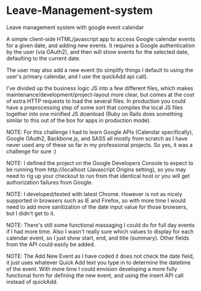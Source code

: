 # Leave-Management-system
Leave management system with google event calendar

A simple client-side HTML/javascript app to access Google calendar events for a given date, and adding new events. It requires a Google authentication by the user (via OAuth2), and then will show events for the selected date, defaulting to the current date.

The user may also add a new event (to simplify things I default to using the user's primary calendar, and I use the quickAdd api call).

I've divided up the business logic JS into a few different files, which makes maintenance/development/project-layout more clear, but comes at the cost of extra HTTP requests to load the several files. In production you could have a preprocessing step of some sort that compiles the local JS files together into one minified JS download (Ruby on Rails does something similar to this out of the box for apps in production mode).

NOTE: For this challenge I had to learn Google APIs (Calendar specifically), Google OAuth2, Backbone.js, and SASS all mostly from scratch as I have never used any of these so far in my professional projects. So yes, it was a challenge for sure :)

NOTE: I defined the project on the Google Developers Console to expect to be running from http://localhost (Javascript Origins setting), so you may need to rig up your checkout to run from that identical host or you will get authorization failures from Google.

NOTE: I developed/tested with latest Chrome. However is not as nicely supported in browsers such as IE and Firefox, so with more time I would need to add more sanitization of the date input value for those browsers, but I didn't get to it.

NOTE: There's still some functional massaging I could do for full day events if I had more time. Also I wasn't really sure which values to display for each calendar event, so I just show start, end, and title (summary). Other fields from the API could easily be added.

NOTE: The Add New Event as I have coded it does not check the date field, it just uses whatever Quick Add text you type in to determine the datetime of the event. With more time I could envision developing a more fully functional form for defining the new event, and using the insert API call instead of quickAdd.
